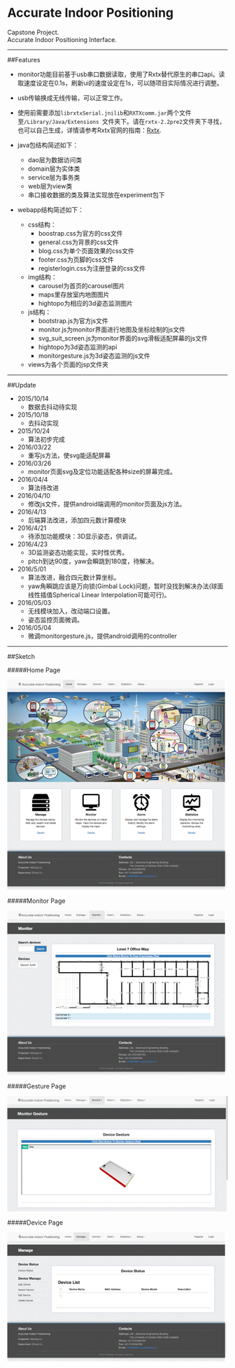 # Accurate Indoor Positioning
Capstone Project.<br>
Accurate Indoor Positioning Interface.<br>

****
##Features
* monitor功能目前基于usb串口数据读取，使用了Rxtx替代原生的串口api。读取速度设定在0.1s，刷新ui的速度设定在1s，可以随项目实际情况进行调整。
* usb传输换成无线传输，可以正常工作。
* 使用前需要添加`librxtxSerial.jnilib`和`RXTXcomm.jar`两个文件至`/Library/Java/Extensions `文件夹下。请在`rxtx-2.2pre2`文件夹下寻找，也可以自己生成，详情请参考Rxtx官网的指南：[Rxtx](http://rxtx.qbang.org).
* java包结构简述如下：
	* dao层为数据访问类
	* domain层为实体类
	* service层为事务类
	* web层为view类
	* 串口接收数据的类及算法实现放在experiment包下

* webapp结构简述如下：
	* css结构：
		* boostrap.css为官方的css文件
		* general.css为背景的css文件
		* blog.css为单个页面效果的css文件
		* footer.css为页脚的css文件
		* registerlogin.css为注册登录的css文件
	* img结构：
		* carousel为首页的carousel图片
		* maps里存放室内地图图片
		* hightopo为相应的3d姿态监测图片
	* js结构：
		* bootstrap.js为官方js文件
		* monitor.js为monitor界面进行地图及坐标绘制的js文件
		* svg_suit_screen.js为monitor界面的svg滑板适配屏幕的js文件
		* hightopo为3d姿态监测的api
		* monitorgesture.js为3d姿态监测的js文件
	* views为各个页面的jsp文件夹

****
##Update
* 2015/10/14
	* 数据去抖动待实现
* 2015/10/18
	* 去抖动实现
* 2015/10/24
	* 算法初步完成
* 2016/03/22
	* 重写js方法，使svg能适配屏幕
* 2016/03/26
	* monitor页面svg及定位功能适配各种size的屏幕完成。
* 2016/04/4
	* 算法待改进
* 2016/04/10
	* 修改js文件，提供android端调用的monitor页面及js方法。
* 2016/4/13
	* 后端算法改进，添加四元数计算模块
* 2016/4/21
	* 待添加功能模块：3D显示姿态，供调试。
* 2016/4/23
	* 3D监测姿态功能实现，实时性优秀。
	* pitch到达90度，yaw会瞬跳到180度，待解决。
* 2016/5/01
	* 算法改进，融合四元数计算坐标。
	* yaw角瞬跳应该是万向锁(Gimbal Lock)问题，暂时没找到解决办法(球面线性插值Spherical Linear Interpolation可能可行)。
* 2016/05/03
	* 无线模块加入，改动端口设置。
	* 姿态监控页面微调。
* 2016/05/04
	* 微调monitorgesture.js，提供android调用的controller

****
##Sketch

#####Home Page

![Home Page](https://github.com/kekulyh/AccurateIndoorPositioning/blob/master/pic/homepage.png "Home Page")

#####Monitor Page

![Monitor Page](https://github.com/kekulyh/AccurateIndoorPositioning/blob/master/pic/monitorpage.png "Monitor Page")

#####Gesture Page

![Gesture Page](https://github.com/kekulyh/AccurateIndoorPositioning/blob/master/pic/gesturepage.png "Gesture Page")

#####Device Page

![Device Page](https://github.com/kekulyh/AccurateIndoorPositioning/blob/master/pic/devicepage.png "Device Page")


